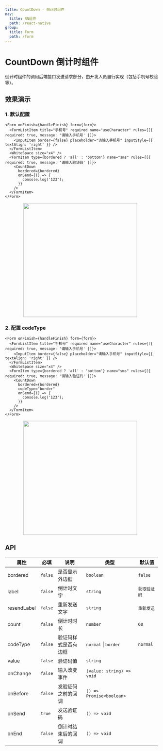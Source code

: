 ```yaml
---
title: CountDown - 倒计时组件
nav:
  title: RN组件
  path: /react-native
group:
  title: Form
  path: /form
---
```


# CountDown 倒计时组件

倒计时组件的调用后端接口发送请求部分，由开发人员自行实现（包括手机号校验等）。

## 效果演示

### 1. 默认配置

```tsx | pure
<Form onFinish={handleFinish} form={form}>
  <FormListItem title="手机号" required name="useCharacter" rules={[{ required: true, message: '请输入手机号' }]}>
    <InputItem border={false} placeholder="请输入手机号" inputStyle={{ textAlign: 'right' }} />
  </FormListItem>
  <WhiteSpace size="x4" />
  <FormItem type={bordered ? 'all' : 'bottom'} name="sms" rules={[{ required: true, message: '请输入验证码' }]}>
    <CountDown
      bordered={bordered}
      onSend={() => {
        console.log('123');
      }}
    />
  </FormItem>
</Form>
```

<center>
  <figure>
    <img
      alt=""
      src="https://td-dev-public.oss-cn-hangzhou.aliyuncs.com/maoyes-app/1643100543561048617.gif"
      style="width: 375px; margin-right: 10px; border: 1px solid #ddd;"
    />
  </figure>
</center>

### 2. 配置 codeType

```tsx | pure
<Form onFinish={handleFinish} form={form}>
  <FormListItem title="手机号" required name="useCharacter" rules={[{ required: true, message: '请输入手机号' }]}>
    <InputItem border={false} placeholder="请输入手机号" inputStyle={{ textAlign: 'right' }} />
  </FormListItem>
  <WhiteSpace size="x4" />
  <FormItem type={bordered ? 'all' : 'bottom'} name="sms" rules={[{ required: true, message: '请输入验证码' }]}>
    <CountDown
      bordered={bordered}
      codeType="border"
      onSend={() => {
        console.log('123');
      }}
    />
  </FormItem>
</Form>
```

<center>
  <figure>
    <img
      alt=""
      src="https://td-dev-public.oss-cn-hangzhou.aliyuncs.com/maoyes-app/1643100592792781362.gif"
      style="width: 375px; margin-right: 10px; border: 1px solid #ddd;"
    />
  </figure>
</center>

## API

| 属性        | 必填    | 说明                 | 类型                      | 默认值       |
| ----------- | ------- | -------------------- | ------------------------- | ------------ |
| bordered    | `false` | 是否显示外边框       | `boolean`                 | `false`      |
| label       | `false` | 倒计时文字           | `string`                  | `获取验证码` |
| resendLabel | `false` | 重新发送文字         | `string`                  | `重新发送`   |
| count       | `false` | 倒计时时长           | `number`                  | `60`         |
| codeType    | `false` | 验证码样式是否有边框 | `normal` \| `border`      | `normal`     |
| value       | `false` | 验证码值             | `string`                  |              |
| onChange    | `false` | 输入改变事件         | `(value: string) => void` |              |
| onBefore    | `false` | 发验证码之前的回调   | `() => Promise<boolean>`  |              |
| onSend      | `true`  | 发送验证码           | `() => void`              |              |
| onEnd       | `false` | 倒计时结束后的回调   | `() => void`              |              |
